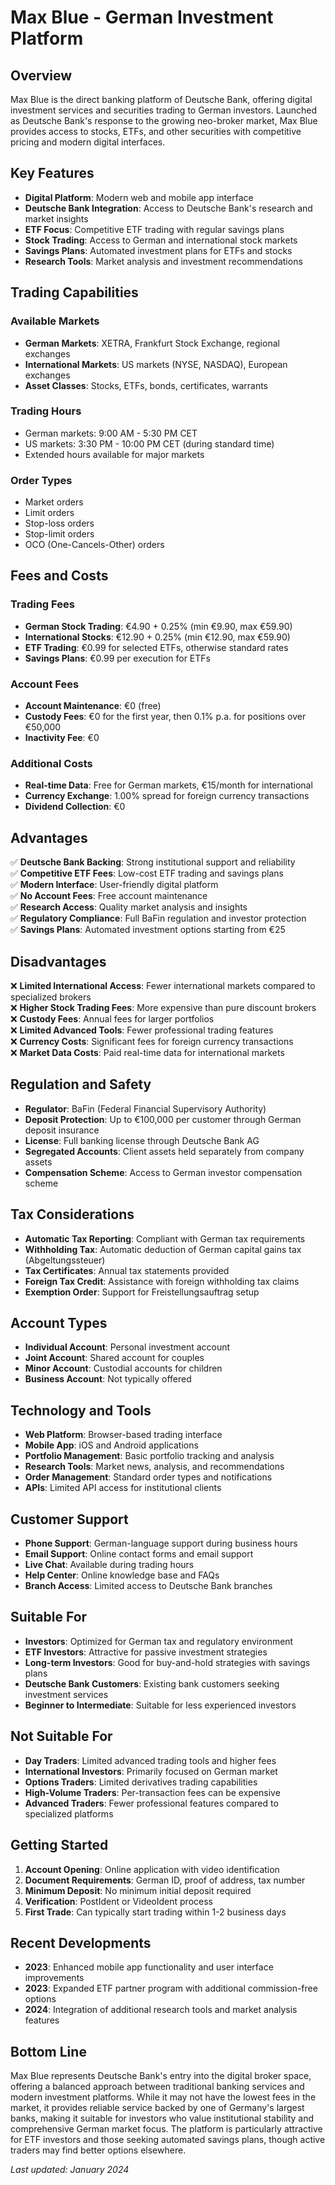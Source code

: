# Max Blue - German Investment Platform

## Overview
Max Blue is the direct banking platform of Deutsche Bank, offering digital investment services and securities trading to German investors. Launched as Deutsche Bank's response to the growing neo-broker market, Max Blue provides access to stocks, ETFs, and other securities with competitive pricing and modern digital interfaces.

## Key Features
- **Digital Platform**: Modern web and mobile app interface
- **Deutsche Bank Integration**: Access to Deutsche Bank's research and market insights
- **ETF Focus**: Competitive ETF trading with regular savings plans
- **Stock Trading**: Access to German and international stock markets
- **Savings Plans**: Automated investment plans for ETFs and stocks
- **Research Tools**: Market analysis and investment recommendations

## Trading Capabilities

### Available Markets
- **German Markets**: XETRA, Frankfurt Stock Exchange, regional exchanges
- **International Markets**: US markets (NYSE, NASDAQ), European exchanges
- **Asset Classes**: Stocks, ETFs, bonds, certificates, warrants

### Trading Hours
- German markets: 9:00 AM - 5:30 PM CET
- US markets: 3:30 PM - 10:00 PM CET (during standard time)
- Extended hours available for major markets

### Order Types
- Market orders
- Limit orders
- Stop-loss orders
- Stop-limit orders
- OCO (One-Cancels-Other) orders

## Fees and Costs

### Trading Fees
- **German Stock Trading**: €4.90 + 0.25% (min €9.90, max €59.90)
- **International Stocks**: €12.90 + 0.25% (min €12.90, max €59.90)
- **ETF Trading**: €0.99 for selected ETFs, otherwise standard rates
- **Savings Plans**: €0.99 per execution for ETFs

### Account Fees
- **Account Maintenance**: €0 (free)
- **Custody Fees**: €0 for the first year, then 0.1% p.a. for positions over €50,000
- **Inactivity Fee**: €0

### Additional Costs
- **Real-time Data**: Free for German markets, €15/month for international
- **Currency Exchange**: 1.00% spread for foreign currency transactions
- **Dividend Collection**: €0

## Advantages
✅ **Deutsche Bank Backing**: Strong institutional support and reliability  
✅ **Competitive ETF Fees**: Low-cost ETF trading and savings plans  
✅ **Modern Interface**: User-friendly digital platform  
✅ **No Account Fees**: Free account maintenance  
✅ **Research Access**: Quality market analysis and insights  
✅ **Regulatory Compliance**: Full BaFin regulation and investor protection  
✅ **Savings Plans**: Automated investment options starting from €25  

## Disadvantages
❌ **Limited International Access**: Fewer international markets compared to specialized brokers  
❌ **Higher Stock Trading Fees**: More expensive than pure discount brokers  
❌ **Custody Fees**: Annual fees for larger portfolios  
❌ **Limited Advanced Tools**: Fewer professional trading features  
❌ **Currency Costs**: Significant fees for foreign currency transactions  
❌ **Market Data Costs**: Paid real-time data for international markets  

## Regulation and Safety
- **Regulator**: BaFin (Federal Financial Supervisory Authority)
- **Deposit Protection**: Up to €100,000 per customer through German deposit insurance
- **License**: Full banking license through Deutsche Bank AG
- **Segregated Accounts**: Client assets held separately from company assets
- **Compensation Scheme**: Access to German investor compensation scheme

## Tax Considerations
- **Automatic Tax Reporting**: Compliant with German tax requirements
- **Withholding Tax**: Automatic deduction of German capital gains tax (Abgeltungssteuer)
- **Tax Certificates**: Annual tax statements provided
- **Foreign Tax Credit**: Assistance with foreign withholding tax claims
- **Exemption Order**: Support for Freistellungsauftrag setup

## Account Types
- **Individual Account**: Personal investment account
- **Joint Account**: Shared account for couples
- **Minor Account**: Custodial accounts for children
- **Business Account**: Not typically offered

## Technology and Tools
- **Web Platform**: Browser-based trading interface
- **Mobile App**: iOS and Android applications
- **Portfolio Management**: Basic portfolio tracking and analysis
- **Research Tools**: Market news, analysis, and recommendations
- **Order Management**: Standard order types and notifications
- **APIs**: Limited API access for institutional clients

## Customer Support
- **Phone Support**: German-language support during business hours
- **Email Support**: Online contact forms and email support
- **Live Chat**: Available during trading hours
- **Help Center**: Online knowledge base and FAQs
- **Branch Access**: Limited access to Deutsche Bank branches

## Suitable For
- **Investors**: Optimized for German tax and regulatory environment
- **ETF Investors**: Attractive for passive investment strategies
- **Long-term Investors**: Good for buy-and-hold strategies with savings plans
- **Deutsche Bank Customers**: Existing bank customers seeking investment services
- **Beginner to Intermediate**: Suitable for less experienced investors

## Not Suitable For
- **Day Traders**: Limited advanced trading tools and higher fees
- **International Investors**: Primarily focused on German market
- **Options Traders**: Limited derivatives trading capabilities
- **High-Volume Traders**: Per-transaction fees can be expensive
- **Advanced Traders**: Fewer professional features compared to specialized platforms

## Getting Started
1. **Account Opening**: Online application with video identification
2. **Document Requirements**: German ID, proof of address, tax number
3. **Minimum Deposit**: No minimum initial deposit required
4. **Verification**: PostIdent or VideoIdent process
5. **First Trade**: Can typically start trading within 1-2 business days

## Recent Developments
- **2023**: Enhanced mobile app functionality and user interface improvements
- **2023**: Expanded ETF partner program with additional commission-free options
- **2024**: Integration of additional research tools and market analysis features

## Bottom Line
Max Blue represents Deutsche Bank's entry into the digital broker space, offering a balanced approach between traditional banking services and modern investment platforms. While it may not have the lowest fees in the market, it provides reliable service backed by one of Germany's largest banks, making it suitable for investors who value institutional stability and comprehensive German market focus. The platform is particularly attractive for ETF investors and those seeking automated savings plans, though active traders may find better options elsewhere.

*Last updated: January 2024*

